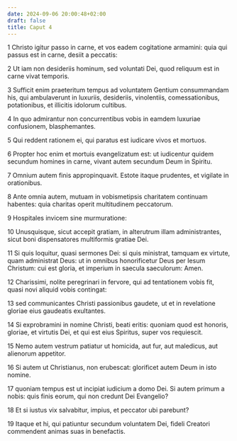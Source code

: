 ```yaml
---
date: 2024-09-06 20:00:48+02:00
draft: false
title: Caput 4
---
```





1 Christo igitur passo in carne, et vos eadem cogitatione armamini: quia qui passus est in carne, desiit a peccatis:

2 Ut iam non desideriis hominum, sed voluntati Dei, quod reliquum est in carne vivat temporis.

3 Sufficit enim praeteritum tempus ad voluntatem Gentium consummandam his, qui ambulaverunt in luxuriis, desideriis, vinolentiis, comessationibus, potationibus, et illicitis idolorum cultibus.

4 In quo admirantur non concurrentibus vobis in eamdem luxuriae confusionem, blasphemantes.

5 Qui reddent rationem ei, qui paratus est iudicare vivos et mortuos.

6 Propter hoc enim et mortuis evangelizatum est: ut iudicentur quidem secundum homines in carne, vivant autem secundum Deum in Spiritu.

7 Omnium autem finis appropinquavit. Estote itaque prudentes, et vigilate in orationibus.

8 Ante omnia autem, mutuam in vobismetipsis charitatem continuam habentes: quia charitas operit multitudinem peccatorum.

9 Hospitales invicem sine murmuratione:

10 Unusquisque, sicut accepit gratiam, in alterutrum illam administrantes, sicut boni dispensatores multiformis gratiae Dei.

11 Si quis loquitur, quasi sermones Dei: si quis ministrat, tamquam ex virtute, quam administrat Deus: ut in omnibus honorificetur Deus per Iesum Christum: cui est gloria, et imperium in saecula saeculorum: Amen.

12 Charissimi, nolite peregrinari in fervore, qui ad tentationem vobis fit, quasi novi aliquid vobis contingat:

13 sed communicantes Christi passionibus gaudete, ut et in revelatione gloriae eius gaudeatis exultantes.

14 Si exprobramini in nomine Christi, beati eritis: quoniam quod est honoris, gloriae, et virtutis Dei, et qui est eius Spiritus, super vos requiescit.

15 Nemo autem vestrum patiatur ut homicida, aut fur, aut maledicus, aut alienorum appetitor.

16 Si autem ut Christianus, non erubescat: glorificet autem Deum in isto nomine.

17 quoniam tempus est ut incipiat iudicium a domo Dei. Si autem primum a nobis: quis finis eorum, qui non credunt Dei Evangelio?

18 Et si iustus vix salvabitur, impius, et peccator ubi parebunt?

19 Itaque et hi, qui patiuntur secundum voluntatem Dei, fideli Creatori commendent animas suas in benefactis.


